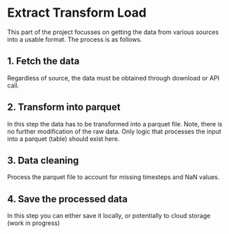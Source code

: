 # Extract Transform Load

This part of the project focusses on getting the data from various sources into a usable format.
The process is as follows.

## 1. Fetch the data

Regardless of source, the data must be obtained through download or API call.

## 2. Transform into parquet

In this step the data has to be transformed into a parquet file.
Note, there is no further modification of the raw data.
Only logic that processes the input into a parquet (table) should exist here.

## 3. Data cleaning

Process the parquet file to account for missing timesteps and NaN values.

## 4. Save the processed data

In this step you can either save it locally, or potentially to cloud storage (work in progress)
